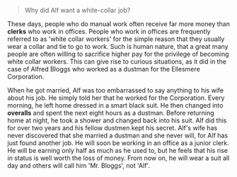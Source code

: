 > Why did Alf want a white-collar job?



These days, people who do manual work often receive far more money than **clerks** who work in offices. People who work in offices are frequently referred to as 'white collar workers' for the simple reason that they usually wear a collar and tie to go to work. Such is human nature, that a great many people are often willing to sacrifice higher pay for the privilege of becoming white collar workers. This can give rise to curious situations, as it did in the case of Alfred Bloggs who worked as a dustman for the Ellesmere Corporation.



When he got married, Alf was too embarrassed to say anything to his wife about his job. He simply told her that he worked for the Corporation. Every morning, he left home dressed in a smart black suit. He then changed into **overalls** and spent the next eight hours as a dustman. Before returning home at night, he took a shower and changed back into his suit. Alf did this for over two years and his fellow dustmen kept his secret. Alf's wife has never discovered that she married a dustman and she never will, for Alf has just found another job. He will soon be working in an office as a junior clerk. He will be earning only half as much as he used to, but he feels that his rise in status is well worth the loss of money. From now on, he will wear a suit all day and others will call him 'Mr. Bloggs', not 'Alf'.

